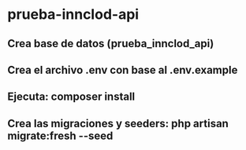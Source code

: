 # prueba-innclod-api

## Crea base de datos (prueba_innclod_api)
## Crea el archivo .env con base al .env.example
## Ejecuta: composer install
## Crea las migraciones y seeders: php artisan migrate:fresh --seed
